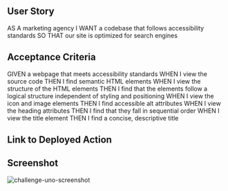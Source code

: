 ## User Story

AS A marketing agency
I WANT a codebase that follows accessibility standards
SO THAT our site is optimized for search engines

## Acceptance Criteria

GIVEN a webpage that meets accessibility standards
WHEN I view the source code
THEN I find semantic HTML elements
WHEN I view the structure of the HTML elements
THEN I find that the elements follow a logical structure independent of styling and positioning
WHEN I view the icon and image elements
THEN I find accessible alt attributes
WHEN I view the heading attributes
THEN I find that they fall in sequential order
WHEN I view the title element
THEN I find a concise, descriptive title

## Link to Deployed Action

<must go here>
  
## Screenshot
![challenge-uno-screenshot](https://user-images.githubusercontent.com/116799866/200796394-ed27e451-b58e-4cc3-9be6-2dbf4bace4d6.png)
